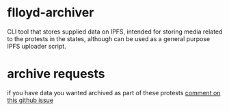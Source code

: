 # flloyd-archiver

CLI tool that stores supplied data on IPFS, intended for storing media related to the protests in the states, although can be used as a general purpose IPFS uploader script.

# archive requests

if you have data you wanted archived as part of these protests [comment on this github issue](https://github.com/bonedaddy/flloyd-archiver/issues/2)
